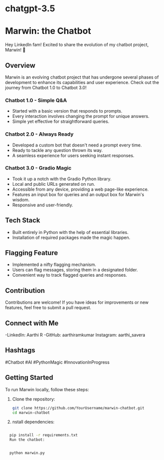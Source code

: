 # chatgpt-3.5
# Marwin: the Chatbot

Hey LinkedIn fam! Excited to share the evolution of my chatbot project, Marwin! 🤖

## Overview

Marwin is an evolving chatbot project that has undergone several phases of development to enhance its capabilities and user experience. Check out the journey from Chatbot 1.0 to Chatbot 3.0!

### Chatbot 1.0 - Simple Q&A

- Started with a basic version that responds to prompts.
- Every interaction involves changing the prompt for unique answers.
- Simple yet effective for straightforward queries.

### Chatbot 2.0 - Always Ready

- Developed a custom bot that doesn't need a prompt every time.
- Ready to tackle any question thrown its way.
- A seamless experience for users seeking instant responses.

### Chatbot 3.0 - Gradio Magic

- Took it up a notch with the Gradio Python library.
- Local and public URLs generated on run.
- Accessible from any device, providing a web page-like experience.
- Features an input box for queries and an output box for Marwin's wisdom.
- Responsive and user-friendly.

## Tech Stack

- Built entirely in Python with the help of essential libraries.
- Installation of required packages made the magic happen.

## Flagging Feature

- Implemented a nifty flagging mechanism.
- Users can flag messages, storing them in a designated folder.
- Convenient way to track flagged queries and responses.

## Contribution
Contributions are welcome! If you have ideas for improvements or new features, feel free to submit a pull request.

## Connect with Me
-LinkedIn: Aarthi R
-GitHub: aarthiramkumar
Instagram: aarthi_savera

## Hashtags
#Chatbot #AI #PythonMagic #InnovationInProgress

## Getting Started

To run Marwin locally, follow these steps:

1. Clone the repository:
   ```bash
   git clone https://github.com/YourUsername/marwin-chatbot.git
   cd marwin-chatbot

2. nstall dependencies:
 ```bash
 
   pip install -r requirements.txt
   Run the chatbot:


   python marwin.py

